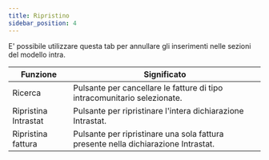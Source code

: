 ```yaml
---
title: Ripristino
sidebar_position: 4
---
```


E' possibile utilizzare questa tab per annullare gli inserimenti nelle sezioni del modello intra.





| Funzione | Significato |
| --- | --- |
| Ricerca  | Pulsante per cancellare le fatture di tipo intracomunitario selezionate. |
| Ripristina Intrastat | Pulsante per ripristinare l'intera dichiarazione Intrastat. |
| Ripristina fattura | Pulsante per ripristinare una sola fattura presente nella dichiarazione Intrastat. |






